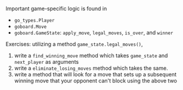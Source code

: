 
Important game-specific logic is found in 
- `go_types.Player`
- `goboard.Move`
- `goboard.GameState`: `apply_move`, `legal_moves`, `is_over`, and `winner`

Exercises:
utilizing a method `game_state.legal_moves()`,
1) write a `find_winning_move` method which takes `game_state` and `next_player` as arguments
2) write a `eliminate_losing_moves` method which takes the same. 
3) write a method that will look for a move that sets up a subsequent winning move that your opponent can't block using the above two
